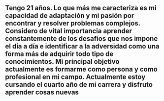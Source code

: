 ## Tengo 21 años. Lo que más me caracteriza es mi capacidad de adaptación y mi pasión por encontrar y resolver problemas complejos. Considero de vital importancia aprender constantemente de los desafíos que nos impone el día a día e identificar a la adversidad como una forma más de adquirir todo tipo de conocimientos. Mi principal objetivo actualmente es formarme como persona y como profesional en mi campo. Actualmente estoy cursando el cuarto año de mi carrera y disfruto aprender cosas nuevas

<!--
**iledesma08/iledesma08** is a ✨ _special_ ✨ repository because its `README.md` (this file) appears on your GitHub profile.

Here are some ideas to get you started:

- 🔭 I’m currently working on ...
- 🌱 I’m currently learning ...
- 👯 I’m looking to collaborate on ...
- 🤔 I’m looking for help with ...
- 💬 Ask me about ...
- 📫 How to reach me: ...
- 😄 Pronouns: ...
- ⚡ Fun fact: ...
-->

